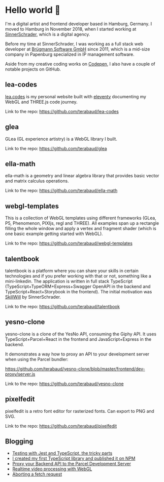 # Hello world 👋

I'm a digital artist and frontend developer based in Hamburg, Germany. I moved to Hamburg in November 2018, when I started working at [SinnerSchrader](https://github.com/sinnerschrader), which is a digital agency. 

Before my time at SinnerSchrader, I was working as a full stack web developer at [Brügmann Software GmbH](https://patorg.de) since 2011, which is a mid-size company in Papenburg specialized in IP management software.

Aside from my creative coding works on [Codepen](https://codepen.io/terabaud), I also have a couple of notable projects on GitHub.

## lea-codes

[lea.codes](https://lea.codes) is my personal website built with [eleventy](https://11ty.dev) documenting my WebGL and THREE.js code journey.

Link to the repo: https://github.com/terabaud/lea-codes

## glea

GLea (GL experience artistry) is a WebGL library I built.

Link to the repo: https://github.com/terabaud/glea

## ella-math

ella-math is a geometry and linear algebra library that provides basic vector and matrix calculus operations.

Link to the repo: https://github.com/terabaud/ella-math

## webgl-templates

This is a collection of WebGL templates using different frameworks (GLea, P5, Phenomenon, PIXIjs, regl and THREE). All examples span up a rectangle filling the whole window and apply a vertex and fragment shader (which is one basic example getting started with WebGL).

Link to the repo: https://github.com/terabaud/webgl-templates

## talentbook

talentbook is a platform where you can share your skills in certain technologies and if you prefer working with that or not, something like a mini-linkedin. The application is written in full stack TypeScript (TypeScript+TypeORM+Express+Swagger OpenAPI in the backend and TypeScript+React+Storybook in the frontend). The initial motivation was [SkillWill](https://github.com/sinnerschrader/SkillWill) by SinnerSchrader.

Link to the repo: https://github.com/terabaud/talentbook

## yesno-clone

yesno-clone is a clone of the YesNo API, consuming the Giphy API. It uses TypeScript+Parcel+React in the frontend and JavaScript+Express in the backend.

It demonstrates a way how to proxy an API to your development server when using the Parcel bundler:  

https://github.com/terabaud/yesno-clone/blob/master/frontend/dev-proxy/server.js

Link to the repo: https://github.com/terabaud/yesno-clone

## pixelfedit

pixelfedit is a retro font editor for rasterized fonts. Can export to PNG and SVG.

Link to the repo: https://github.com/terabaud/pixelfedit

## Blogging

- [Testing with Jest and TypeScript, the tricky parts](https://dev.to/s2engineers/testing-with-jest-and-typescript-the-tricky-parts-1gnc)
- [I created my first TypeScript library and published it on NPM](https://dev.to/terabaud/i-created-and-my-first-typescript-library-and-published-it-on-npm-44c)
- [Proxy your Backend API to the Parcel Development Server](https://dev.to/s2engineers/proxy-your-backend-api-to-the-parcel-development-server-5bh4)
- [Realtime video processing with WebGL](https://dev.to/terabaud/realtime-video-processing-with-webgl-5653)
- [Aborting a fetch request](https://dev.to/terabaud/aborting-a-fetch-request-4pmb)

